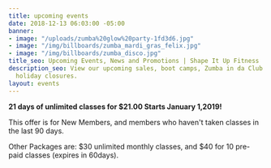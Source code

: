 ```yaml
---
title: upcoming events
date: 2018-12-13 06:03:00 -05:00
banner:
- image: "/uploads/zumba%20glow%20party-1fd3d6.jpg"
- image: "/img/billboards/zumba_mardi_gras_felix.jpg"
- image: "/img/billboards/zumba_disco.jpg"
title_seo: Upcoming Events, News and Promotions | Shape It Up Fitness
description_seo: View our upcoming sales, boot camps, Zumba in da Club events and
  holiday closures.
layout: events
---
```


**21 days of unlimited classes for $21.00 
Starts January 1,2019!** 

This offer is for New Members, and members who haven't taken classes in the last 90 days.

Other Packages are: $30 unlimited monthly classes, and 
$40 for 10 pre-paid classes (expires in 60days).